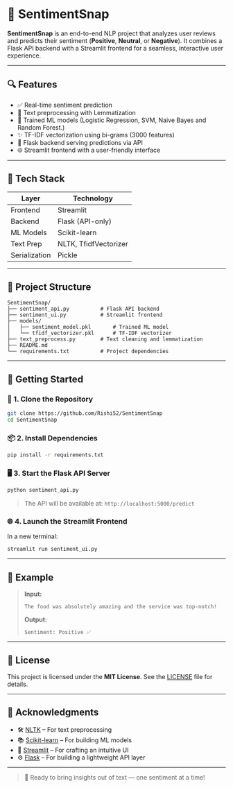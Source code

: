 # 💬 SentimentSnap

**SentimentSnap** is an end-to-end NLP project that analyzes user reviews and predicts their sentiment (**Positive**, **Neutral**, or **Negative**). It combines a Flask API backend with a Streamlit frontend for a seamless, interactive user experience.

---

## 🔍 Features

- ✅ Real-time sentiment prediction
- 🧹 Text preprocessing with Lemmatization
- 🤖 Trained ML models (Logistic Regression, SVM, Naive Bayes and Random Forest.)
- ✨ TF-IDF vectorization using bi-grams (3000 features)
- 🔌 Flask backend serving predictions via API
- 🌐 Streamlit frontend with a user-friendly interface

---

## 🧰 Tech Stack

| Layer       | Technology              |
|-------------|--------------------------|
| Frontend    | Streamlit                |
| Backend     | Flask (API-only)         |
| ML Models   | Scikit-learn             |
| Text Prep   | NLTK, TfidfVectorizer    |
| Serialization | Pickle                |

---

## 📁 Project Structure

```
SentimentSnap/
├── sentiment_api.py          # Flask API backend
├── sentiment_ui.py           # Streamlit frontend
├── models/
│   ├── sentiment_model.pkl       # Trained ML model
│   └── tfidf_vectorizer.pkl      # TF-IDF vectorizer
├── text_preprocess.py        # Text cleaning and lemmatization
├── README.md
└── requirements.txt          # Project dependencies
```

---

## 🚀 Getting Started

### 🔧 1. Clone the Repository

```bash
git clone https://github.com/Rishi52/SentimentSnap
cd SentimentSnap
```

### 📦 2. Install Dependencies

```bash
pip install -r requirements.txt
```

### 🖥️ 3. Start the Flask API Server

```bash
python sentiment_api.py
```

> The API will be available at: `http://localhost:5000/predict`

### 🌐 4. Launch the Streamlit Frontend

In a new terminal:

```bash
streamlit run sentiment_ui.py
```

---

## 🧪 Example

> **Input:**
> ```
> The food was absolutely amazing and the service was top-notch!
> ```
>
> **Output:**
> ```
> Sentiment: Positive ✅
> ```

---

## 📄 License

This project is licensed under the **MIT License**. See the [LICENSE](LICENSE) file for details.

---

## 🙌 Acknowledgments

- 🛠️ [NLTK](https://www.nltk.org/) – For text preprocessing
- 📚 [Scikit-learn](https://scikit-learn.org/) – For building ML models
- 🎨 [Streamlit](https://streamlit.io/) – For crafting an intuitive UI
- ⚙️ [Flask](https://flask.palletsprojects.com/) – For building a lightweight API layer

---

> 🔗 Ready to bring insights out of text — one sentiment at a time!

